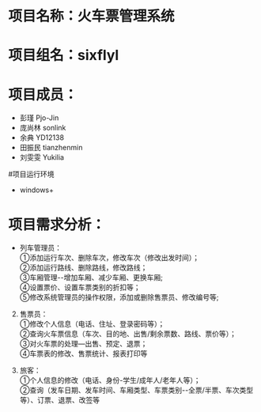 # 项目名称：火车票管理系统<br>
# 项目组名：sixflyl <br>
# 项目成员：
 - 彭瑾   Pjo-Jin
 - 庞尚林 sonlink
 - 余典  YD12138
 - 田振民  tianzhenmin
 - 刘雯雯  Yukilia


#项目运行环境
 - windows+
 
 
# 项目需求分析：<br>
 - 列车管理员：<br>
①添加运行车次、删除车次，修改车次（修改出发时间）；<br>
②添加运行路线、删除路线，修改路线；<br>
③车厢管理--增加车厢、减少车厢、更换车厢;<br>
④设置票价、设置车票类别的折扣等；<br>
⑤修改系统管理员的操作权限，添加或删除售票员、修改编号等;<br>

2.	售票员：<br>
①修改个人信息（电话、住址、登录密码等）；<br>
  ②查询火车票信息（车次、目的地、出售/剩余票数、路线、票价等）；<br>
③对火车票的处理—出售、预定、退票；<br>
  ④车票表的修改、售票统计、报表打印等<br>
  
3.	旅客：<br>
①个人信息的修改（电话、身份-学生/成年人/老年人等）；<br>
②查询（发车日期、发车时间、车厢类型、车票类别--全票/半票、车次类型等）、订票、退票、改签等<br>
